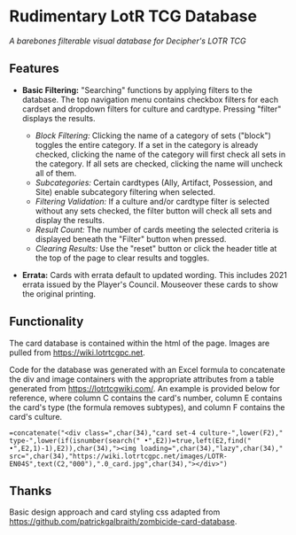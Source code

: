 # Rudimentary LotR TCG Database
*A barebones filterable visual database for Decipher's LOTR TCG*

## Features
* **Basic Filtering:** "Searching" functions by applying filters to the database. The top navigation menu contains checkbox filters for each cardset and dropdown filters for culture and cardtype. Pressing "filter" displays the results.
	- *Block Filtering:* Clicking the name of a category of sets ("block") toggles the entire category. If a set in the category is already checked, clicking the name of the category will first check all sets in the category. If all sets are checked, clicking the name will uncheck all of them.
	- *Subcategories:* Certain cardtypes (Ally, Artifact, Possession, and Site) enable subcategory filtering when selected.
	- *Filtering Validation:* If a culture and/or cardtype filter is selected without any sets checked, the filter button will check all sets and display the results.
	- *Result Count:* The number of cards meeting the selected criteria is displayed beneath the "Filter" button when pressed.
	- *Clearing Results:* Use the "reset" button or click the header title at the top of the page to clear results and toggles.

* **Errata:** Cards with errata default to updated wording. This includes 2021 errata issued by the Player's Council. Mouseover these cards to show the original printing.

## Functionality
The card database is contained within the html of the page. Images are pulled from https://wiki.lotrtcgpc.net. 

Code for the database was generated with an Excel formula to concatenate the div and image containers with the appropriate attributes from a table generated from https://lotrtcgwiki.com/. An example is provided below for reference, where column C contains the card's number, column E contains the card's type (the formula removes subtypes), and column F contains the card's culture.

	=concatenate("<div class=",char(34),"card set-4 culture-",lower(F2)," type-",lower(if(isnumber(search(" •",E2))=true,left(E2,find(" •",E2,1)-1),E2)),char(34),"><img loading=",char(34),"lazy",char(34)," src=",char(34),"https://wiki.lotrtcgpc.net/images/LOTR-EN04S",text(C2,"000"),".0_card.jpg",char(34),"></div>")

## Thanks
Basic design approach and card styling css adapted from https://github.com/patrickgalbraith/zombicide-card-database.
